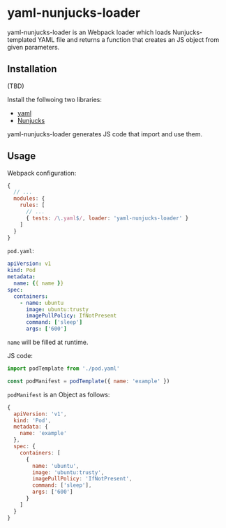 # yaml-nunjucks-loader

yaml-nunjucks-loader is an Webpack loader which loads Nunjucks-templated YAML file and returns
a function that creates an JS object from given parameters.

## Installation

(TBD)

Install the follwoing two libraries:

* [yaml](https://www.npmjs.com/package/yaml)
* [Nunjucks](https://mozilla.github.io/nunjucks/)

yaml-nunjucks-loader generates JS code that import and use them.

## Usage

Webpack configuration:

```js
{
  // ...
  modules: {
    rules: [
      // ...
      { tests: /\.yaml$/, loader: 'yaml-nunjucks-loader' }
    ]
  }
}
```

`pod.yaml`:

```yaml
apiVersion: v1
kind: Pod
metadata:
  name: {{ name }}
spec:
  containers:
    - name: ubuntu
      image: ubuntu:trusty
      imagePullPolicy: IfNotPresent
      command: ['sleep']
      args: ['600']
```

`name` will be filled at runtime.

JS code:

```js
import podTemplate from './pod.yaml'

const podManifest = podTemplate({ name: 'example' })
```

`podManifest` is an Object as follows:

```js
{
  apiVersion: 'v1',
  kind: 'Pod',
  metadata: {
    name: 'example'
  },
  spec: {
    containers: [
      {
        name: 'ubuntu',
        image: 'ubuntu:trusty',
        imagePullPolicy: 'IfNotPresent',
        command: ['sleep'],
        args: ['600']
      }
    ]
  }
}
```
